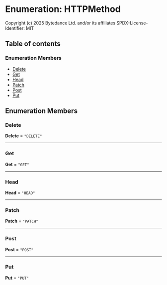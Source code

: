 # Enumeration: HTTPMethod

Copyright (c) 2025 Bytedance Ltd. and/or its affiliates
SPDX-License-Identifier: MIT

## Table of contents

### Enumeration Members

* [Delete](/auto-docs/interface/enums/HTTPMethod.md#delete)
* [Get](/auto-docs/interface/enums/HTTPMethod.md#get)
* [Head](/auto-docs/interface/enums/HTTPMethod.md#head)
* [Patch](/auto-docs/interface/enums/HTTPMethod.md#patch)
* [Post](/auto-docs/interface/enums/HTTPMethod.md#post)
* [Put](/auto-docs/interface/enums/HTTPMethod.md#put)

## Enumeration Members

### Delete

**Delete** = `"DELETE"`

***

### Get

**Get** = `"GET"`

***

### Head

**Head** = `"HEAD"`

***

### Patch

**Patch** = `"PATCH"`

***

### Post

**Post** = `"POST"`

***

### Put

**Put** = `"PUT"`
